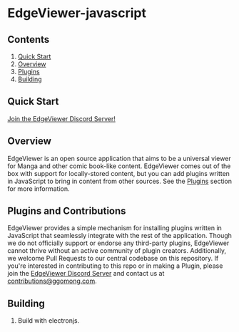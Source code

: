 # EdgeViewer-javascript
## Contents
1. [Quick Start](#quick-start)
1. [Overview](#overview)
1. [Plugins](#plugins-and-contributions)
1. [Building](#building)

## Quick Start
[Join the EdgeViewer Discord Server!](https://discord.gg/ddUnTUq)  

## Overview
EdgeViewer is an open source application that aims to be a universal viewer for Manga and other comic book-like content. </a> EdgeViewer comes out of the box with support for locally-stored content, but you can add plugins written in JavaScript to bring in content from other sources. See the [Plugins](#plugins) section for more information.

## Plugins and Contributions
EdgeViewer provides a simple mechanism for installing plugins written in JavaScript that seamlessly integrate with the rest of the application. Though we do not officially support or endorse any third-party plugins, EdgeViewer cannot thrive without an active community of plugin creators. Additionally, we welcome Pull Requests to our central codebase on this repository. If you're interested in contributing to this repo or in making a Plugin, please join the [EdgeViewer Discord Server](https://discord.gg/ddUnTUq) and contact us at [contributions@ggomong.com](mailto:contributions@ggomong.com).

<a name="building"></a>
## Building
1. Build with electronjs.

